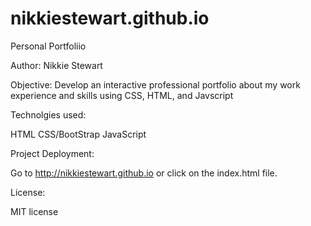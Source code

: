 # nikkiestewart.github.io
Personal Portfoliio

Author: Nikkie Stewart

Objective:
Develop an interactive professional portfolio about my work experience and skills using CSS, HTML, and Javscript

Technolgies used:

HTML
CSS/BootStrap
JavaScript

Project Deployment:

Go to http://nikkiestewart.github.io or click on the index.html file.

License:

MIT license
